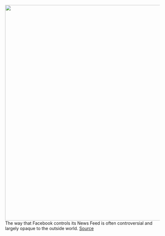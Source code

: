 <img src='https://cdn.vox-cdn.com/thumbor/ihi8whpjCQLTi8kd-MT9LgrGBJU=/0x0:2040x1360/1200x800/filters:focal(857x517:1183x843)/cdn.vox-cdn.com/uploads/chorus_image/image/69896801/acastro_180522_facebook_0002.0.jpg' width='700px' /><br/>
The way that Facebook controls its News Feed is often controversial and largely opaque to the outside world.
<a href='https://www.theverge.com/2021/9/23/22688840/facebook-releases-content-distribution-guidelines-for-news-feed'> Source <a/>